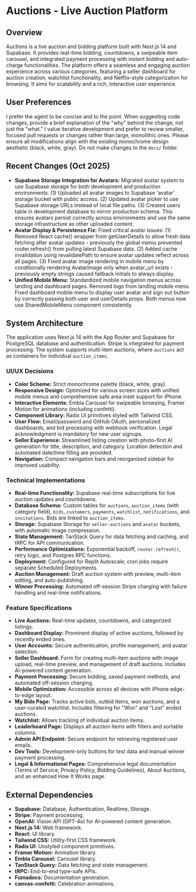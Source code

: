 # Auctions - Live Auction Platform

## Overview
Auctions is a live auction and bidding platform built with Next.js 14 and Supabase. It provides real-time bidding, countdowns, a swipeable item carousel, and integrated payment processing with instant bidding and auto-charge functionalities. The platform offers a seamless and engaging auction experience across various categories, featuring a seller dashboard for auction creation, watchlist functionality, and Netflix-style categorization for browsing. It aims for scalability and a rich, interactive user experience.

## User Preferences
I prefer the agent to be concise and to the point. When suggesting code changes, provide a brief explanation of the "why" behind the change, not just the "what." I value iterative development and prefer to review smaller, focused pull requests or changes rather than large, monolithic ones. Please ensure all modifications align with the existing monochrome design aesthetic (black, white, gray). Do not make changes to the `docs/` folder.

## Recent Changes (Oct 2025)
- **Supabase Storage Integration for Avatars:** Migrated avatar system to use Supabase storage for both development and production environments. (1) Uploaded all avatar images to Supabase 'avatar' storage bucket with public access. (2) Updated avatar picker to use Supabase storage URLs instead of local file paths. (3) Created users table in development database to mirror production schema. This ensures avatars persist correctly across environments and use the same storage infrastructure as other uploaded content.
- **Avatar Display & Persistence Fix:** Fixed critical avatar issues: (1) Removed React cache() wrapper from getUserDetails to allow fresh data fetching after avatar updates - previously the global memo prevented router.refresh() from pulling latest Supabase data. (2) Added cache invalidation using revalidatePath to ensure avatar updates reflect across all pages. (3) Fixed avatar image rendering in mobile menu by conditionally rendering AvatarImage only when avatar_url exists - previously empty strings caused fallback initials to always display.
- **Unified Mobile Menu:** Standardized mobile navigation menus across landing and dashboard pages. Removed logo from landing mobile menu. Fixed dashboard mobile menu to display user avatar and sign out button by correctly passing both user and userDetails props. Both menus now use SharedMobileMenu component consistently.

## System Architecture
The application uses Next.js 14 with the App Router and Supabase for PostgreSQL database and authentication. Stripe is integrated for payment processing. The system supports multi-item auctions, where `auctions` act as containers for individual `auction_items`.

### UI/UX Decisions
- **Color Scheme:** Strict monochrome palette (black, white, gray).
- **Responsive Design:** Optimized for various screen sizes with unified mobile menus and comprehensive safe area inset support for iPhone.
- **Interactive Elements:** Embla Carousel for swipeable browsing, Framer Motion for animations (including confetti).
- **Component Library:** Radix UI primitives styled with Tailwind CSS.
- **User Flow:** Email/password and GitHub OAuth, personalized dashboards, and bid processing with webhook verification. Legal acknowledgment is mandatory for new user signups.
- **Seller Experience:** Streamlined listing creation with photo-first AI generation for title, description, and category. Location detection and automated date/time filling are provided.
- **Navigation:** Compact navigation bars and reorganized sidebar for improved usability.

### Technical Implementations
- **Real-time Functionality:** Supabase real-time subscriptions for live auction updates and countdowns.
- **Database Schema:** Custom tables for `auctions`, `auction_items` (with category field), `bids`, `customers`, `payments`, `watchlist`, `notifications`, and `invitations`. Bids are linked to `auction_items`.
- **Storage:** Supabase Storage for `seller-auctions` and `avatar` buckets, with automatic image compression.
- **State Management:** TanStack Query for data fetching and caching, and tRPC for API communication.
- **Performance Optimizations:** Exponential backoff, `router.refresh()`, retry logic, and Postgres RPC functions.
- **Deployment:** Configured for Replit Autoscale; cron jobs require separate Scheduled Deployments.
- **Auction Management:** Draft auction system with preview, multi-item editing, and auto-publishing.
- **Winner Processing:** Automated off-session Stripe charging with failure handling and real-time notifications.

### Feature Specifications
- **Live Auctions:** Real-time updates, countdowns, and categorized listings.
- **Dashboard Display:** Prominent display of active auctions, followed by recently ended ones.
- **User Accounts:** Secure authentication, profile management, and avatar selection.
- **Seller Dashboard:** Form for creating multi-item auctions with image upload, real-time preview, and management of draft auctions. Includes AI-powered content generation.
- **Payment Processing:** Secure bidding, saved payment methods, and automated off-session charging.
- **Mobile Optimization:** Accessible across all devices with iPhone edge-to-edge layout.
- **My Bids Page:** Tracks active bids, outbid items, won auctions, and a user-curated watchlist. Includes filtering for "Won" and "Lost" ended auctions.
- **Watchlist:** Allows tracking of individual auction items.
- **Leaderboard Page:** Displays all auction items with filters and sortable columns.
- **Admin API Endpoint:** Secure endpoint for retrieving registered user emails.
- **Dev Tools:** Development-only buttons for test data and manual winner payment processing.
- **Legal & Informational Pages:** Comprehensive legal documentation (Terms of Service, Privacy Policy, Bidding Guidelines), About Auctions, and an enhanced How It Works page.

## External Dependencies
- **Supabase:** Database, Authentication, Realtime, Storage.
- **Stripe:** Payment processing.
- **OpenAI:** Vision API (GPT-4o) for AI-powered content generation.
- **Next.js 14:** Web framework.
- **React:** UI library.
- **Tailwind CSS:** Utility-first CSS framework.
- **Radix UI:** Unstyled component primitives.
- **Framer Motion:** Animation library.
- **Embla Carousel:** Carousel library.
- **TanStack Query:** Data fetching and state management.
- **tRPC:** End-to-end type-safe APIs.
- **Fumadocs:** Documentation generation.
- **canvas-confetti:** Celebration animations.
